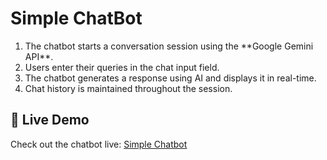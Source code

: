 <html>
  <h1>Simple ChatBot</h1>
  <ol>
    <li>The chatbot starts a conversation session using the **Google Gemini API**.</li>
    <li>Users enter their queries in the chat input field.</li>
    <li>The chatbot generates a response using AI and displays it in real-time.</li>
    <li>Chat history is maintained throughout the session.</li>
  </ol>
</html>

## 🔗 Live Demo
Check out the chatbot live: [Simple Chatbot](https://simplechatbot-gbpqkl9s63kpdmcfakuabj.streamlit.app/)
